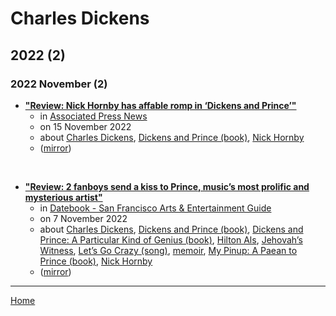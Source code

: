 # Charles Dickens

## 2022 (2)

### 2022 November (2)

 - [**"Review: Nick Hornby has affable romp in ‘Dickens and Prince’"**](https://apnews.com/article/entertainment-science-soccer-sports-reviews-7616c927a02b4d87478342f2c564197c)
    - in [Associated Press News](../../publications/associated-press-news/index.md)
    - on 15 November 2022
    - about [Charles Dickens](../../topics/charles-dickens/index.md), [Dickens and Prince (book)](../../topics/book/dickens-and-prince/index.md), [Nick Hornby](../../topics/nick-hornby/index.md)
    - ([mirror](https://web.archive.org/web/*/https://apnews.com/article/entertainment-science-soccer-sports-reviews-7616c927a02b4d87478342f2c564197c))

<br />

 - [**"Review: 2 fanboys send a kiss to Prince, music’s most prolific and mysterious artist"**](https://datebook.sfchronicle.com/books/review-2-fanboys-send-a-kiss-to-prince-musics-most-prolific-and-mysterious-artist)
    - in [Datebook - San Francisco Arts & Entertainment Guide](../../publications/datebook-san-francisco-arts-entertainment-guide/index.md)
    - on 7 November 2022
    - about [Charles Dickens](../../topics/charles-dickens/index.md), [Dickens and Prince (book)](../../topics/book/dickens-and-prince/index.md), [Dickens and Prince: A Particular Kind of Genius (book)](../../topics/book/dickens-and-prince-a-particular-kind-of-genius/index.md), [Hilton Als](../../topics/hilton-als/index.md), [Jehovah’s Witness](../../topics/jehovah-s-witness/index.md), [Let’s Go Crazy (song)](../../topics/song/let-s-go-crazy/index.md), [memoir](../../topics/memoir/index.md), [My Pinup: A Paean to Prince (book)](../../topics/book/my-pinup-a-paean-to-prince/index.md), [Nick Hornby](../../topics/nick-hornby/index.md)
    - ([mirror](https://web.archive.org/web/*/https://datebook.sfchronicle.com/books/review-2-fanboys-send-a-kiss-to-prince-musics-most-prolific-and-mysterious-artist))

----

[Home](../index.md)
